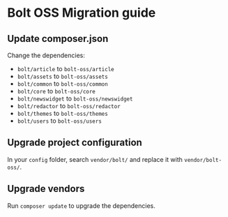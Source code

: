 # Bolt OSS Migration guide

## Update composer.json

Change the dependencies:

* `bolt/article` to `bolt-oss/article`
* `bolt/assets` to `bolt-oss/assets`
* `bolt/common` to `bolt-oss/common`
* `bolt/core` to `bolt-oss/core`
* `bolt/newswidget` to `bolt-oss/newswidget`
* `bolt/redactor` to `bolt-oss/redactor`
* `bolt/themes` to `bolt-oss/themes`
* `bolt/users` to `bolt-oss/users`

## Upgrade project configuration

In your `config` folder, search `vendor/bolt/` and replace it with `vendor/bolt-oss/`.

## Upgrade vendors

Run `composer update` to upgrade the dependencies.
